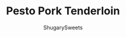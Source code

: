 ---
layout: ../../layouts/MarkdownPostLayout.astro
title: Pesto Pork Tenderloin
author: ShugarySweets
pubDate: 2020-04-29
description: "Flavorful pork tenderloin is made even better brushed with homemade pesto! This easy pork recipe may just become your new favorite way to enjoy pesto."
image_url: https://www.shugarysweets.com/wp-content/uploads/2020/05/pesto-pork-tenderloin-116.jpg
tags: ["Main Dish","American"]
calories: 233
protein: 9
carbohydrates: 3
fats: 21
fiber: 1
ingredients: ["2 cups fresh basil","½ cup Fisher Nuts Walnuts","4 cloves garlic, peeled","½ tsp kosher salt","¼ tsp black pepper","½ cup grated parmesan cheese","½ cup olive oil","2 pork tenderloins (about 1 lb each)"]
serves: 8
time: "30 minutes"
prepTime: "10 minutes"
instructions: ["In a food processor, combine basil, walnuts, garlic, salt and pepper. Process for several minutes until blended. Add in parmesan and olive oil and blend until desired consistency.","Preheat oven to 450 degrees F. (or use a grill)","Bake tenderloins on baking sheet and cook for about 10 minutes. Spread half of the pesto over the tops and return to the oven for an additional 7-10 minutes, until internal temperature of pork reaches 145 degrees. Oven temps may vary, so using a meat thermometer yields best results!","Remove from oven and allow to rest about 10 minutes before slicing.","Serve with remaining pesto and enjoy!"]
nutrition: ["233 calories","3 grams carbohydrates","21 milligrams cholesterol","21 grams fat","1 grams fiber","9 grams protein","4 grams saturated fat","294 grams sodium","0 grams sugar","0 grams trans fat","16 grams unsaturated fat"]
---
